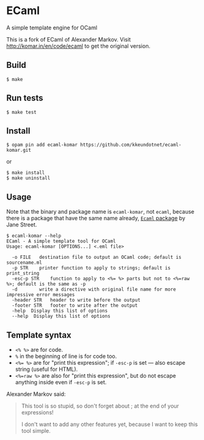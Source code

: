 ECaml
===

A simple template engine for OCaml

This is a fork of ECaml of Alexander Markov.  Visit http://komar.in/en/code/ecaml to get the
original version.

Build
---

```
$ make
```

Run tests
---

```
$ make test
```

Install
---

```
$ opam pin add ecaml-komar https://github.com/kkeundotnet/ecaml-komar.git
```

or

```
$ make install
$ make uninstall
```

Usage
---

Note that the binary and package name is `ecaml-komar`, not `ecaml`, because there is a package that
have the same name already, [`Ecaml` package](https://github.com/janestreet/ecaml) by Jane Street.

```
$ ecaml-komar --help
ECaml - A simple template tool for OCaml
Usage: ecaml-komar [OPTIONS...] <.eml file>

  -o FILE	destination file to output an OCaml code; default is sourcename.ml
  -p STR	printer function to apply to strings; default is print_string
  -esc-p STR	function to apply to <%= %> parts but not to <%=raw %>; default is the same as -p
  -d 		write a directive with original file name for more impressive error messages
  -header STR	header to write before the output
  -footer STR	footer to write after the output
  -help  Display this list of options
  --help  Display this list of options
```

Template syntax
---

* `<% %>` are for code.
* `%` in the beginning of line is for code too.
* `<%= %>` are for "print this expression"; if `-esc-p` is set — also escape string (useful for
  HTML).
* `<%=raw %>` are also for "print this expression", but do not escape anything inside even if
  `-esc-p` is set.

Alexander Markov said:

> This tool is so stupid, so don't forget about ; at the end of your expressions!
>
> I don't want to add any other features yet, because I want to keep this tool simple.

